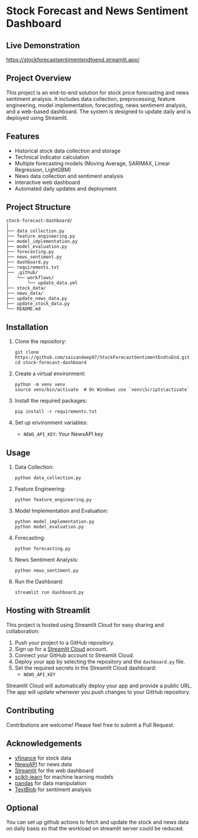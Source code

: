 
# Stock Forecast and News Sentiment Dashboard

## Live Demonstration
https://stockforecastsentimentendtoend.streamlit.app/

## Project Overview

This project is an end-to-end solution for stock price forecasting and news sentiment analysis. It includes data collection, preprocessing, feature engineering, model implementation, forecasting, news sentiment analysis, and a web-based dashboard. The system is designed to update daily and is deployed using Streamlit.

## Features

- Historical stock data collection and storage
- Technical indicator calculation
- Multiple forecasting models (Moving Average, SARIMAX, Linear Regression, LightGBM)
- News data collection and sentiment analysis
- Interactive web dashboard
- Automated daily updates and deployment

## Project Structure

```
stock-forecast-dashboard/
│
├── data_collection.py
├── feature_engineering.py
├── model_implementation.py
├── model_evaluation.py
├── forecasting.py
├── news_sentiment.py
├── dashboard.py
├── requirements.txt
├── .github/
│   └── workflows/
│       └── update_data.yml
├── stock_data/
├── news_data/
├── update_news_data.py
├── update_stock_data.py
└── README.md
```

## Installation

1. Clone the repository:
   ```
   git clone https://github.com/saisandeep97/StockForecastSentimentEndtoEnd.git
   cd stock-forecast-dashboard
   ```

2. Create a virtual environment:
   ```
   python -m venv venv
   source venv/bin/activate  # On Windows use `venv\Scripts\activate`
   ```

3. Install the required packages:
   ```
   pip install -r requirements.txt
   ```

4. Set up environment variables:
   - `NEWS_API_KEY`: Your NewsAPI key

## Usage

1. Data Collection:
   ```
   python data_collection.py
   ```

2. Feature Engineering:
   ```
   python feature_engineering.py
   ```

3. Model Implementation and Evaluation:
   ```
   python model_implementation.py
   python model_evaluation.py
   ```

4. Forecasting:
   ```
   python forecasting.py
   ```

5. News Sentiment Analysis:
   ```
   python news_sentiment.py
   ```

6. Run the Dashboard:
   ```
   streamlit run dashboard.py
   ```

## Hosting with Streamlit

This project is hosted using Streamlit Cloud for easy sharing and collaboration:

1. Push your project to a GitHub repository.
2. Sign up for a [Streamlit Cloud](https://streamlit.io/cloud) account.
3. Connect your GitHub account to Streamlit Cloud.
4. Deploy your app by selecting the repository and the `dashboard.py` file.
5. Set the required secrets in the Streamlit Cloud dashboard:
   - `NEWS_API_KEY`

Streamlit Cloud will automatically deploy your app and provide a public URL. The app will update whenever you push changes to your GitHub repository.

## Contributing

Contributions are welcome! Please feel free to submit a Pull Request.

## Acknowledgements

- [yfinance](https://github.com/ranaroussi/yfinance) for stock data
- [NewsAPI](https://newsapi.org/) for news data
- [Streamlit](https://streamlit.io/) for the web dashboard
- [scikit-learn](https://scikit-learn.org/) for machine learning models
- [pandas](https://pandas.pydata.org/) for data manipulation
- [TextBlob](https://textblob.readthedocs.io/) for sentiment analysis

## Optional
You can set up github actions to fetch and update the stock and news data on daily basis so that the workload on streamlit server could be reduced. 